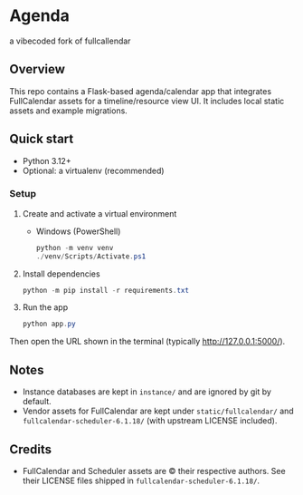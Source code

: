 # Agenda

a vibecoded fork of fullcallendar

## Overview

This repo contains a Flask-based agenda/calendar app that integrates FullCalendar assets for a timeline/resource view UI. It includes local static assets and example migrations.

## Quick start

- Python 3.12+
- Optional: a virtualenv (recommended)

### Setup

1. Create and activate a virtual environment
   
   - Windows (PowerShell)
     
     ```powershell
     python -m venv venv
     ./venv/Scripts/Activate.ps1
     ```

2. Install dependencies
   
   ```powershell
   python -m pip install -r requirements.txt
   ```

3. Run the app
   
   ```powershell
   python app.py
   ```

Then open the URL shown in the terminal (typically http://127.0.0.1:5000/).

## Notes

- Instance databases are kept in `instance/` and are ignored by git by default.
- Vendor assets for FullCalendar are kept under `static/fullcalendar/` and `fullcalendar-scheduler-6.1.18/` (with upstream LICENSE included).

## Credits

- FullCalendar and Scheduler assets are © their respective authors. See their LICENSE files shipped in `fullcalendar-scheduler-6.1.18/`.
